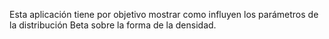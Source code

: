 Esta aplicación tiene por objetivo mostrar como influyen los parámetros de la distribución Beta sobre la forma de la densidad.
